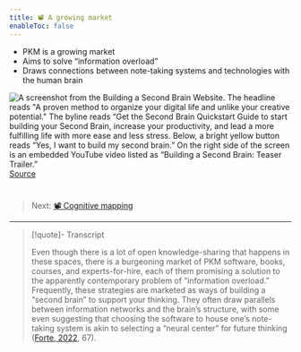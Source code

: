 ```yaml
---
title: 📽️ A growing market
enableToc: false
---
```


* PKM is a growing market
* Aims to solve “information overload”
* Draws connections between note-taking systems and technologies with the human brain

![A screenshot from the Building a Second Brain Website. The headline reads "A proven method to organize your digital life and unlike your creative potential." The byline reads “Get the Second Brain Quickstart Guide to start building your Second Brain, increase your productivity, and lead a more fulfilling life with more ease and less stress. Below, a bright yellow button reads “Yes, I want to build my second brain.” On the right side of the screen is an embedded YouTube video listed as “Building a Second Brain: Teaser Trailer.”](BASBScreenshot.png)
[Source](https://www.buildingasecondbrain.com)

# 

 > 
 > Next: [📽️ Cognitive mapping](pr6%20Cognitive%20mapping.md)

---

 > 
 > \[!quote\]- Transcript
 > 
 > Even though there is a lot of open knowledge-sharing that happens in these spaces, there is a burgeoning market of PKM software, books, courses, and experts-for-hire, each of them promising a solution to the apparently contemporary problem of “information overload.” Frequently, these strategies are marketed as ways of building a “second brain” to support your thinking. They often draw parallels between information networks and the brain’s structure, with some even suggesting that choosing the software to house one’s note-taking system is akin to selecting a “neural center” for future thinking ([Forte, 2022](References/Forte,%202022.md), 67).

